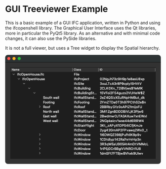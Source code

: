 # GUI Treeviewer Example

This is a basic example of a GUI IFC application, written in Python and using the ifcopenshell library. The Graphical User Interface uses the Qt libraries, more in particular the PyQt5 library. As an alternative and with minimal code changes, it can also use the PySide libraries.

It is not a full viewer, but uses a Tree widget to display the Spatial hierarchy.

![result](ifc_treeviewer.png)
